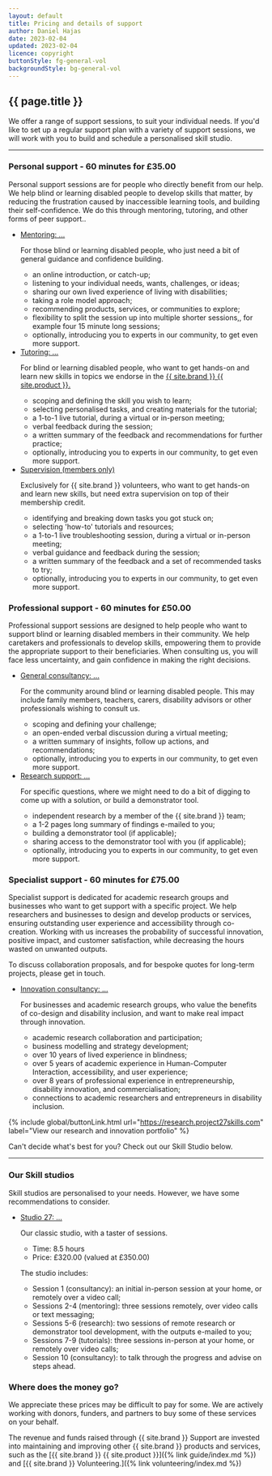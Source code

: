 ```yaml
---
layout: default
title: Pricing and details of support
author: Daniel Hajas
date: 2023-02-04
updated: 2023-02-04
licence: copyright
buttonStyle: fg-general-vol
backgroundStyle: bg-general-vol
---
```


## {{ page.title }}

We offer a range of support sessions, to suit your individual needs.
If you'd like to set up a regular support plan with a variety of support sessions, we will work with you to build and schedule a personalised skill studio.

---

### Personal support - 60 minutes for £35.00

Personal support sessions are for people who directly benefit from our help.
We help blind or learning disabled people to develop skills that matter, by reducing the frustration caused by inaccessible learning tools, and building their self-confidence.
We do this through mentoring, tutoring, and other forms of peer support..

<ul>
<li>
<a data-toggle="collapse" href="#mentoring" aria-expanded="false" aria-controls="mentoring">
Mentoring: ...
</a>
<div class="collapse" id="mentoring">
<p>
For those blind or learning disabled people, who just need a bit of general guidance and confidence building.
</p>
<ul>
<li>an online introduction, or catch-up;</li>
<li>listening to your individual needs, wants, challenges, or ideas;</li>
<li>sharing our own lived experience of living with disabilities;</li>
<li>taking a role model approach;</li>
<li>recommending products, services, or communities to explore;</li>
<li>flexibility to split the session up into multiple shorter sessions,, for example four 15 minute long sessions;</li>
<li>optionally, introducing you to experts in our community, to get even more support.</li>
</ul>
</div>
</li>
<li>
<a data-toggle="collapse" href="#tutoring" aria-expanded="false" aria-controls="tutoring">
Tutoring: ...
</a>
<div class="collapse" id="tutoring">
<p>
For blind or learning disabled people, who want to get hands-on and learn new skills in topics we endorse in the <a href="{% link guide/index.md %}">{{ site.brand }} {{ site.product }}.</a>
</p>
<ul>
<li>scoping and defining the skill you wish to learn;</li>
<li>selecting personalised tasks, and creating materials for the tutorial;</li>
<li>a 1-to-1 live tutorial, during a virtual or in-person meeting;</li>
<li>verbal feedback during the session;</li>
<li>a written summary of the feedback and recommendations for further practice;</li>
<li>optionally, introducing you to experts in our community, to get even more support.</li>
</ul>
</div>
</li>
<li>
<a data-toggle="collapse" href="#supervision" aria-expanded="false" aria-controls="supervision">
Supervision (members only)
</a>
<div class="collapse" id="supervision">
<p>
Exclusively for {{ site.brand }} volunteers, who want to get hands-on and learn new skills, but need extra supervision on top of their membership credit.
</p>
<ul>
<li>identifying and breaking down tasks you got stuck on;</li>
<li>selecting 'how-to' tutorials and resources;</li>
<li>a 1-to-1 live troubleshooting session, during a virtual or in-person meeting;</li>
<li>verbal guidance and feedback during the session;</li>
<li>a written summary of the feedback and a set of recommended tasks to try;</li>
<li>optionally, introducing you to experts in our community, to get even more support.</li>
</ul>
</div>
</li>
</ul>

### Professional support - 60 minutes for £50.00

Professional support sessions are designed to help people who want to support blind or learning disabled members in their community.
We help caretakers and professionals to develop skills, empowering them to provide the appropriate support to their beneficiaries.
When consulting us, you will face less uncertainty, and gain confidence in making the right decisions.

<ul>
<li>
<a data-toggle="collapse" href="#consultancy" aria-expanded="false" aria-controls="consultancy">
General consultancy: ...
</a>
<div class="collapse" id="consultancy">
<p>
For the community around blind or learning disabled people. This may include family members, teachers, carers, disability advisors or other professionals wishing to consult us.
</p>
<ul>
<li>scoping and defining your challenge;</li>
<li>an open-ended verbal discussion during a virtual meeting;</li>
<li>a written summary of insights, follow up actions, and recommendations;</li>
<li>optionally, introducing you to experts in our community, to get even more support.</li>
</ul>
</div>
</li>
<li>
<a data-toggle="collapse" href="#research" aria-expanded="false" aria-controls="research">
Research support: ...
</a>
<div class="collapse" id="research">
<p>
For specific questions, where we might need to do a bit of digging to come up with a solution, or build a demonstrator tool.
</p>
<ul>
<li>independent research by a member of the {{ site.brand }} team;</li>
<li>a 1-2 pages long summary of findings e-mailed to you;</li>
<li>building a demonstrator tool (if applicable);</li>
<li>sharing access to the demonstrator tool with you (if applicable);</li>
<li>optionally, introducing you to experts in our community, to get even more support.</li>
</ul>
</div>
</li>
</ul>

### Specialist support - 60 minutes for £75.00

Specialist support is dedicated for academic research groups and businesses who want to get support with a specific project.
We help researchers and businesses to design and develop products or services, ensuring outstanding user experience and accessibility through co-creation.
Working with us increases the probability of successful innovation, positive impact, and customer satisfaction, while decreasing the hours wasted on unwanted outputs.

To discuss collaboration proposals, and for bespoke quotes for long-term projects, please get in touch.

<ul>
<li>
<a data-toggle="collapse" href="#innovation" aria-expanded="false" aria-controls="innovation">Innovation consultancy: ...</a>
<div class="collapse" id="innovation">
<p>
For businesses and academic research groups, who value the benefits of co-design and disability inclusion, and want to make real impact through innovation.
</p>
<ul>
<li>academic research collaboration and participation;</li>
<li>business modelling and strategy development;</li>
<li>over 10 years of  lived experience in blindness;</li>
<li>over 5 years of academic experience in Human-Computer Interaction, accessibility, and user experience;</li>
<li>over 8 years of professional experience  in entrepreneurship, disability innovation, and commercialisation;</li>
<li>connections to academic researchers and entrepreneurs in disability inclusion.</li>
</ul>
</div>
</li>
</ul>

{% include global/buttonLink.html url="https://research.project27skills.com" label="View our research and innovation portfolio" %}

Can't decide what's best for you? Check out our Skill Studio below.

---

### Our Skill studios

Skill studios are personalised to your needs. However, we have some recommendations to consider.

<ul>
<li>
<a data-toggle="collapse" href="#studio27" aria-expanded="false" aria-controls="studio27">
Studio 27: ...
</a>
<div class="collapse" id="studio27">
<p>
Our classic studio, with a taster of sessions.
</p>
<ul>
<li>Time: 8.5 hours</li>
<li>Price: £320.00 (valued at £350.00)</li>
</ul>
<p>
The studio includes:
</p>
<ul>
<li>Session 1 (consultancy): an initial in-person session at your home, or remotely over a video call;</li>
<li>Sessions 2-4 (mentoring): three sessions remotely, over video calls or text messaging;</li>
<li>Sessions 5-6 (research): two sessions of remote research or demonstrator tool development, with the outputs e-mailed to you;</li>
<li>Sessions 7-9 (tutorials): three sessions in-person at your home, or remotely over video calls;</li>
<li>Session 10 (consultancy): to talk through the progress and advise on steps ahead.</li>
</ul>
</div>
</li>
</ul>

### Where does the money go?

We appreciate these prices may be difficult to pay for some. We are actively working with donors, funders, and partners to buy some of these services on your behalf.

The revenue and funds raised through {{ site.brand }} Support are invested into maintaining and improving other {{ site.brand }} products and services, such as the [{{ site.brand }} {{ site.product }}]({% link guide/index.md %}) and [{{ site.brand }} Volunteering.]({% link volunteering/index.md %})
